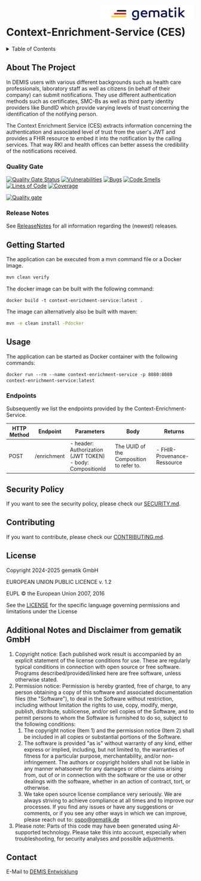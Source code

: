 <img align="right" width="250" height="47" src="media/Gematik_Logo_Flag.png"/> <br/>


# Context-Enrichment-Service (CES)

<details>
  <summary>Table of Contents</summary>
  <ol>
    <li>
      <a href="#about-the-project">About The Project</a>
       <ul>
        <li><a href="#quality-gate">Quality Gate</a></li>
        <li><a href="#release-notes">Release Notes</a></li>
      </ul>
	</li>
    <li>
      <a href="#getting-started">Getting Started</a>
    </li>
    <li>
      <a href="#usage">Usage</a>
      <ul>
        <li><a href="#endpoints">Endpoints</a></li>
      </ul>
    </li>
    <li><a href="#security-policy">Security Policy</a></li>
    <li><a href="#contributing">Contributing</a></li>
    <li><a href="#license">License</a></li>
    <li><a href="#contact">Contact</a></li>
  </ol>
</details>

## About The Project

In DEMIS users with various different backgrounds such as health care professionals, laboratory staff as well as citizens 
(in behalf of their company) can submit notifications. They use different authentication methods such as certificates, 
SMC-Bs as well as third party identity providers like BundID which provide varying levels of trust concerning the 
identification of the notifying person.

The Context Enrichment Service (CES) extracts information concerning the authentication and associated level of trust 
from the user's JWT and provides a FHIR resource to embed it into the notification by the calling services. That way 
RKI and health offices can better assess the credibility of the notifications received.

### Quality Gate
[![Quality Gate Status](https://sonar.prod.ccs.gematik.solutions/api/project_badges/measure?project=de.gematik.demis%3Acontext-enrichment-service&metric=alert_status&token=sqb_b12c386a101bc2aecab21ec6ceffd41f9d8598b8)](https://sonar.prod.ccs.gematik.solutions/dashboard?id=de.gematik.demis%3Acontext-enrichment-service)
[![Vulnerabilities](https://sonar.prod.ccs.gematik.solutions/api/project_badges/measure?project=de.gematik.demis%3Acontext-enrichment-service&metric=vulnerabilities&token=sqb_b12c386a101bc2aecab21ec6ceffd41f9d8598b8)](https://sonar.prod.ccs.gematik.solutions/dashboard?id=de.gematik.demis%3Acontext-enrichment-service)
[![Bugs](https://sonar.prod.ccs.gematik.solutions/api/project_badges/measure?project=de.gematik.demis%3Acontext-enrichment-service&metric=bugs&token=sqb_b12c386a101bc2aecab21ec6ceffd41f9d8598b8)](https://sonar.prod.ccs.gematik.solutions/dashboard?id=de.gematik.demis%3Acontext-enrichment-service)
[![Code Smells](https://sonar.prod.ccs.gematik.solutions/api/project_badges/measure?project=de.gematik.demis%3Acontext-enrichment-service&metric=code_smells&token=sqb_b12c386a101bc2aecab21ec6ceffd41f9d8598b8)](https://sonar.prod.ccs.gematik.solutions/dashboard?id=de.gematik.demis%3Acontext-enrichment-service)
[![Lines of Code](https://sonar.prod.ccs.gematik.solutions/api/project_badges/measure?project=de.gematik.demis%3Acontext-enrichment-service&metric=ncloc&token=sqb_b12c386a101bc2aecab21ec6ceffd41f9d8598b8)](https://sonar.prod.ccs.gematik.solutions/dashboard?id=de.gematik.demis%3Acontext-enrichment-service)
[![Coverage](https://sonar.prod.ccs.gematik.solutions/api/project_badges/measure?project=de.gematik.demis%3Acontext-enrichment-service&metric=coverage&token=sqb_b12c386a101bc2aecab21ec6ceffd41f9d8598b8)](https://sonar.prod.ccs.gematik.solutions/dashboard?id=de.gematik.demis%3Acontext-enrichment-service)

[![Quality gate](https://sonar.prod.ccs.gematik.solutions/api/project_badges/quality_gate?project=de.gematik.demis%3Acontext-enrichment-service&token=sqb_b12c386a101bc2aecab21ec6ceffd41f9d8598b8)](https://sonar.prod.ccs.gematik.solutions/dashboard?id=de.gematik.demis%3Acontext-enrichment-service)

### Release Notes
See [ReleaseNotes](ReleaseNotes.md) for all information regarding the (newest) releases.

## Getting Started
The application can be executed from a mvn command file or a Docker Image.
```sh
mvn clean verify
```

The docker image can be built with the following command:
```docker
docker build -t context-enrichment-service:latest .
```

The image can alternatively also be built with maven:
```sh
mvn -e clean install -Pdocker
```

## Usage
The application can be started as Docker container with the following commands:
```shell
docker run --rm --name context-enrichment-service -p 8080:8080 context-enrichment-service:latest
```

### Endpoints
Subsequently we list the endpoints provided by the Context-Enrichment-Service.

| HTTP Method | Endpoint    | Parameters                                                   | Body                                    | Returns                     |
|-------------|-------------|--------------------------------------------------------------|-----------------------------------------|-----------------------------|
| POST        | /enrichment | - header: Authorization (JWT TOKEN)<br>- body: CompositionId | The UUID of the Composition to refer to.| - FHIR-Provenance-Ressource |



## Security Policy
If you want to see the security policy, please check our [SECURITY.md](.github/SECURITY.md).

## Contributing
If you want to contribute, please check our [CONTRIBUTING.md](.github/CONTRIBUTING.md).

## License

Copyright 2024-2025 gematik GmbH

EUROPEAN UNION PUBLIC LICENCE v. 1.2

EUPL © the European Union 2007, 2016

See the [LICENSE](./LICENSE.md) for the specific language governing permissions and limitations under the License

## Additional Notes and Disclaimer from gematik GmbH

1. Copyright notice: Each published work result is accompanied by an explicit statement of the license conditions for use. These are regularly typical conditions in connection with open source or free software. Programs described/provided/linked here are free software, unless otherwise stated.
2. Permission notice: Permission is hereby granted, free of charge, to any person obtaining a copy of this software and associated documentation files (the "Software"), to deal in the Software without restriction, including without limitation the rights to use, copy, modify, merge, publish, distribute, sublicense, and/or sell copies of the Software, and to permit persons to whom the Software is furnished to do so, subject to the following conditions:
   1. The copyright notice (Item 1) and the permission notice (Item 2) shall be included in all copies or substantial portions of the Software.
   2. The software is provided "as is" without warranty of any kind, either express or implied, including, but not limited to, the warranties of fitness for a particular purpose, merchantability, and/or non-infringement. The authors or copyright holders shall not be liable in any manner whatsoever for any damages or other claims arising from, out of or in connection with the software or the use or other dealings with the software, whether in an action of contract, tort, or otherwise.
   3. We take open source license compliance very seriously. We are always striving to achieve compliance at all times and to improve our processes. If you find any issues or have any suggestions or comments, or if you see any other ways in which we can improve, please reach out to: ospo@gematik.de
3. Please note: Parts of this code may have been generated using AI-supported technology. Please take this into account, especially when troubleshooting, for security analyses and possible adjustments.

## Contact
E-Mail to [DEMIS Entwicklung](mailto:demis-entwicklung@gematik.de?subject=[GitHub]%20Context-Enrichment-Service)
